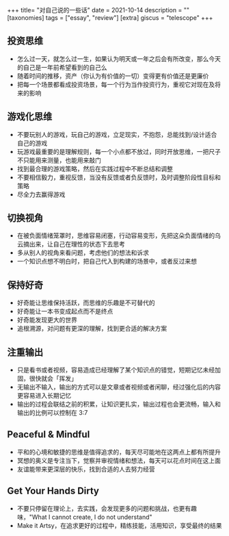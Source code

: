 +++
title= "对自己说的一些话"
date = 2021-10-14
description = ""
[taxonomies]
tags = ["essay", "review"]
[extra]
giscus = "telescope"
+++

## 投资思维

- 怎么过一天，就怎么过一生，如果认为明天或一年之后会有所改变，那么今天的自己是一年前希望看到的自己么
- 随着时间的推移，资产（你认为有价值的一切）变得更有价值还是更廉价
- 把每一个场景都看成投资场景，每一个行为当作投资行为，重视它对现在及将来的影响

## 游戏化思维

- 不要玩别人的游戏，玩自己的游戏，立足现实，不抱怨，总能找到/设计适合自己的游戏
- 玩游戏最重要的是理解规则，每一个小点都不放过，同时开放思维，一把尺子不只能用来测量，也能用来敲门
- 找到最合理的游戏策略，然后在实践过程中不断总结和调整
- 不要相信毅力，重视反馈，当没有反馈或者负反馈时，及时调整阶段性目标和策略
- 尽全力去赢得游戏

## 切换视角

- 在被负面情绪笼罩时，思维容易闭塞，行动容易变形，先把这朵负面情绪的乌云摘出来，让自己在理性的状态下去思考
- 多从别人的视角来看问题，考虑他们的想法和诉求
- 一个知识点想不明白时，把自己代入到构建的场景中，或者反过来想

## 保持好奇

- 好奇能让思维保持活跃，而思维的乐趣是不可替代的
- 好奇能让一本书变成起点而不是终点
- 好奇能发现更大的世界
- 追根溯源，对问题有更深的理解，找到更合适的解决方案

## 注重输出

- 只是看书或者视频，容易造成已经理解了某个知识点的错觉，短期记忆未经加固，很快就会「挥发」
- 无输出不输入，输出的方式可以是文章或者视频或者闲聊，经过强化后的内容更容易进入长期记忆
- 输出的过程会联结之前的积累，让知识更扎实，输出过程也会更流畅，输入和输出的比例可以控制在 3:7

## Peaceful & Mindful

- 平和的心境和敏捷的思维是值得追求的，每天尽可能地在这两点上都有所提升
- 冥想的奥义是专注当下，觉察并审视情绪和想法，每天可以花点时间在这上面
- 友谊能带来更深层的快乐，找到合适的人去努力经营

## Get Your Hands Dirty

- 不要只停留在理论上，去实践，会发现更多的问题和挑战，也更有趣味，"What I cannot create, I do not understand"
- Make it Artsy，在追求更好的过程中，精练技能，活用知识，享受最终的结果
